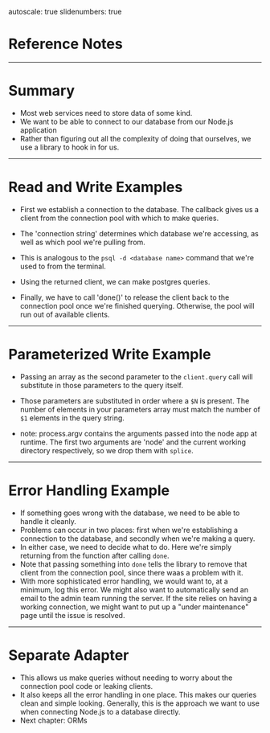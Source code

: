 autoscale: true
slidenumbers: true

# Reference Notes

---

# Summary
- Most web services need to store data of some kind.
- We want to be able to connect to our database from our Node.js application
- Rather than figuring out all the complexity of doing that ourselves, we use a library to hook in for us.

---

# Read and Write Examples
- First we establish a connection to the database. The callback gives us a client from the connection pool with which to make queries.
- The 'connection string' determines which database we're accessing, as well as which pool we're pulling from.
- This is analogous to the `psql -d <database name>` command that we're used to from the terminal.

- Using the returned client, we can make postgres queries.
- Finally, we have to call 'done()' to release the client back to the connection pool once we're finished querying. Otherwise, the pool will run out of available clients.

---

# Parameterized Write Example
- Passing an array as the second parameter to the `client.query` call will substitute in those parameters to the query itself.
- Those parameters are substituted in order where a `$N` is present. The number of elements in your parameters array must match the number of `$1` elements in the query string.

- note: process.argv contains the arguments passed into the node app at runtime. The first two arguments are 'node' and the current working directory respectively, so we drop them with `splice`.

---

# Error Handling Example
- If something goes wrong with the database, we need to be able to handle it cleanly.
- Problems can occur in two places: first when we're establishing a connection to the database, and secondly when we're making a query.
- In either case, we need to decide what to do. Here we're simply returning from the function after calling `done`.
- Note that passing something into `done` tells the library to remove that client from the connection pool, since there waas a problem with it.
- With more sophisticated error handling, we would want to, at a minimum, log this error. We might also want to automatically send an email to the admin team running the server. If the site relies on having a working connection, we might want to put up a "under maintenance" page until the issue is resolved.

---

# Separate Adapter
- This allows us make queries without needing to worry about the connection pool code or leaking clients.
- It also keeps all the error handling in one place. This makes our queries clean and simple looking. Generally, this is the approach we want to use when connecting Node.js to a database directly.
- Next chapter: ORMs